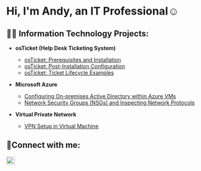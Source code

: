 <h1>Hi, I'm Andy, an <a[ href="(https://www.linkedin.com/in/andrew-carrillo-090549241/)">IT Professional</a>☺</h1>

<h2>👨‍💻 Information Technology Projects:</h2>

- <b>osTicket (Help Desk Ticketing System)</b>
  - [osTicket: Prerequisites and Installation](https://github.com/NahtAndy/ostickets-prereqs)
  - [osTicket: Post-Installation Configuration](https://github.com/NahtAndy/post-install-config)
  - [osTicket: Ticket Lifecycle Examples](https://github.com/NahtAndy/ticket-lifecycle)
- <b>Microsoft Azure</b>
  - [Configuring On-premises Active Directory within Azure VMs](https://github.com/NahtAndy/configure-ad)
  - [Network Security Groups (NSGs) and Inspecting Network Protocols](https://github.com/NahtAndy/azure-network-protocols)

- <b>Virtual Private Network</b>
  - [VPN Setup in Virtual Machine](https://github.com/NahtAndy/Setting-UP-A-VPN)
  
<h2>🤳Connect with me:</h2>


[<img align="left" alt="Andy | LinkedIn" width="22px" src="https://cdn.jsdelivr.net/npm/simple-icons@v3/icons/linkedin.svg" />][linkedin]

[linkedin]: https://www.linkedin.com/in/andrew-carrillo-090549241
